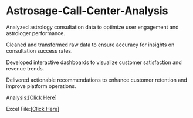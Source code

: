 # Astrosage-Call-Center-Analysis

Analyzed astrology consultation data to optimize user engagement and astrologer performance.

Cleaned and transformed raw data to ensure accuracy for insights on consultation success rates.

Developed interactive dashboards to visualize customer satisfaction and revenue trends.

Delivered actionable recommendations to enhance customer retention and improve platform operations.

Analysis:[[Click Here](https://docs.google.com/document/d/1W2fVPmvPJdqepP5u4Qtv7HNtR4vFJIxD/edit?rtpof=true&tab=t.0)]

Excel File:[[Click Here](https://docs.google.com/spreadsheets/d/1rlscbOweMcN8GaNqN6Ed8Mo9u_VOkTz9/edit?usp=sharing&ouid=116868680243323444032&rtpof=true&sd=true)]
